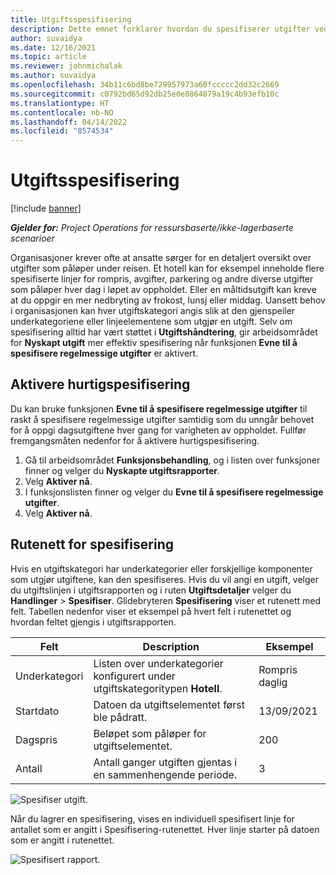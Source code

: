```yaml
---
title: Utgiftsspesifisering
description: Dette emnet forklarer hvordan du spesifiserer utgifter ved hjelp av det nyskapte utgiftsarbeidsområdet.
author: suvaidya
ms.date: 12/16/2021
ms.topic: article
ms.reviewer: johnmichalak
ms.author: suvaidya
ms.openlocfilehash: 34b11c6bd8be729957973a60fccccc2dd32c2669
ms.sourcegitcommit: c0792bd65d92db25e0e8864879a19c4b93efb10c
ms.translationtype: HT
ms.contentlocale: nb-NO
ms.lasthandoff: 04/14/2022
ms.locfileid: "8574534"
---
```

# <a name="expense-itemization"></a>Utgiftsspesifisering

[!include [banner](../includes/banner.md)]

_**Gjelder for:** Project Operations for ressursbaserte/ikke-lagerbaserte scenarioer_

Organisasjoner krever ofte at ansatte sørger for en detaljert oversikt over utgifter som påløper under reisen. Et hotell kan for eksempel inneholde flere spesifiserte linjer for rompris, avgifter, parkering og andre diverse utgifter som påløper hver dag i løpet av oppholdet. Eller en måltidsutgift kan kreve at du oppgir en mer nedbryting av frokost, lunsj eller middag. Uansett behov i organisasjonen kan hver utgiftskategori angis slik at den gjenspeiler underkategoriene eller linjeelementene som utgjør en utgift. Selv om spesifisering alltid har vært støttet i **Utgiftshåndtering**, gir arbeidsområdet for **Nyskapt utgift** mer effektiv spesifisering når funksjonen **Evne til å spesifisere regelmessige utgifter** er aktivert.  

## <a name="enable-quick-itemization"></a>Aktivere hurtigspesifisering 

Du kan bruke funksjonen **Evne til å spesifisere regelmessige utgifter** til raskt å spesifisere regelmessige utgifter samtidig som du unngår behovet for å oppgi dagsutgiftene hver gang for varigheten av oppholdet. Fullfør fremgangsmåten nedenfor for å aktivere hurtigspesifisering.

1. Gå til arbeidsområdet **Funksjonsbehandling**, og i listen over funksjoner finner og velger du **Nyskapte utgiftsrapporter**. 
2. Velg **Aktiver nå**. 
3. I funksjonslisten finner og velger du **Evne til å spesifisere regelmessige utgifter**.
4. Velg **Aktiver nå**. 

## <a name="itemization-grid"></a>Rutenett for spesifisering 

Hvis en utgiftskategori har underkategorier eller forskjellige komponenter som utgjør utgiftene, kan den spesifiseres. Hvis du vil angi en utgift, velger du utgiftslinjen i utgiftsrapporten og i ruten **Utgiftsdetaljer** velger du **Handlinger** > **Spesifiser**. Glidebryteren **Spesifisering** viser et rutenett med felt. Tabellen nedenfor viser et eksempel på hvert felt i rutenettet og hvordan feltet gjengis i utgiftsrapporten. 

|     Felt          |     Description                                                                                  |     Eksempel              |
|--------------------|--------------------------------------------------------------------------------------------------|--------------------------|
|     Underkategori    |     Listen over underkategorier konfigurert under utgiftskategoritypen **Hotell**.             |     Rompris daglig      |
|     Startdato     |     Datoen da utgiftselementet først ble pådratt.                                           |     13/09/2021           |
|     Dagspris     |     Beløpet som påløper for utgiftselementet.                                                    |     200                  |
|     Antall       |     Antall ganger utgiften gjentas i en sammenhengende periode.                       |     3                    |

![Spesifiser utgift.](media/Itemization%20screen%201.png)

Når du lagrer en spesifisering, vises en individuell spesifisert linje for antallet som er angitt i Spesifisering-rutenettet. Hver linje starter på datoen som er angitt i rutenettet.

![Spesifisert rapport.](media/Itemization%20screen%202.png)

